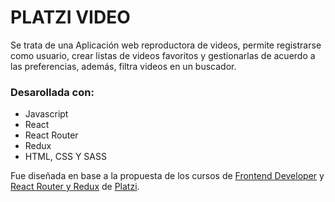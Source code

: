 # PLATZI VIDEO
Se trata de una Aplicación web reproductora de videos, permite registrarse como usuario, crear listas de videos favoritos y gestionarlas de acuerdo a las preferencias, además, filtra videos en un buscador.

### Desarollada con:
* Javascript
*  React
* React Router
*  Redux
* HTML, CSS Y SASS

Fue diseñada en base a la propuesta de los cursos de [Frontend Developer](http://https://platzi.com/clases/frontend-developer/ "Frontend Developer") y [React Router y Redux](http://https://platzi.com/clases/react-router-redux/ "React Router y Redux") de [Platzi](https://platzi.com/ "Platzi").
